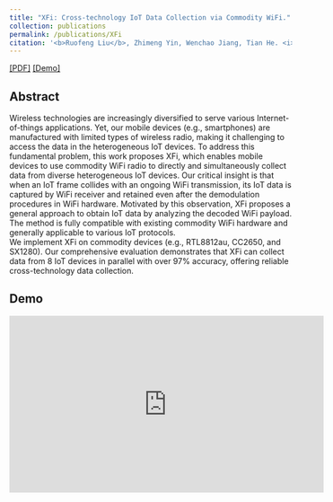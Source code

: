 ```yaml
---
title: "XFi: Cross-technology IoT Data Collection via Commodity WiFi."
collection: publications
permalink: /publications/XFi
citation: '<b>Ruofeng Liu</b>, Zhimeng Yin, Wenchao Jiang, Tian He. <i>The 28th IEEE International Conference on Network Protocols </i>. <b>(ACM ICNP 2020)</b>.'
---
```

[[PDF]](https://liux4189.github.io/files/XFi_Icnp_CameraReady.pdf) [[Demo]](https://youtu.be/bWZHmnTF98U)
## Abstract
Wireless technologies are increasingly diversified to serve various Internet-of-things applications. Yet, our mobile devices (e.g., smartphones) are manufactured with limited types of wireless radio, making it challenging to access the data in the heterogeneous IoT devices. To address this fundamental problem, this work proposes XFi, which enables mobile devices to use commodity WiFi radio to directly and simultaneously collect data from diverse heterogeneous IoT devices. Our critical insight is that when an IoT frame collides with an ongoing WiFi transmission, its IoT data is captured by WiFi receiver and retained even after the demodulation procedures in WiFi hardware. Motivated by this observation, XFi proposes a general approach to obtain IoT data by analyzing the decoded WiFi payload. The method is fully compatible with existing commodity WiFi hardware and generally applicable to various IoT protocols.
<br>
We implement XFi on commodity devices (e.g., RTL8812au, CC2650, and SX1280). Our comprehensive evaluation demonstrates that XFi can collect data from 8 IoT devices in parallel with over 97% accuracy, offering reliable cross-technology data collection.

## Demo
<iframe width="560" height="315" src="https://www.youtube.com/embed/bWZHmnTF98U" frameborder="0" allow="accelerometer; autoplay; encrypted-media; gyroscope; picture-in-picture" allowfullscreen></iframe>
